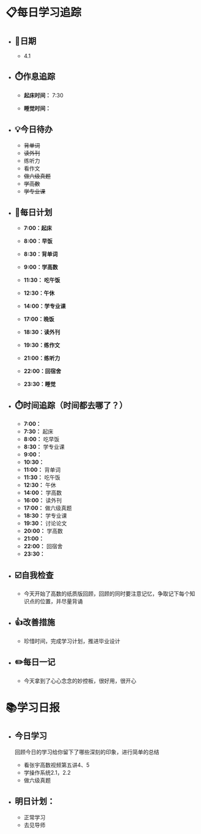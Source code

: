 # 📋每日学习追踪

- ## 📆日期

  - 4.1

- ## ⏱️作息追踪

  - **起床时间：** 7:30

  - **睡觉时间：**

- ## 💡今日待办

  - ~~背单词~~
  - ~~读外刊~~
  - 练听力
  - 看作文
  - ~~做六级真题~~
  - ~~学高数~~
  - ~~学专业课~~

- ## 📝每日计划

  - **7:00：起床**

  - **8:00：早饭**

  - **8:30：背单词**

  - **9:00：学高数**

  - **11:30： 吃午饭**

  - **12:30：午休**

  - **14:00：学专业课**

  - **17:00：晚饭**

  - **18:30：读外刊**

  - **19:30：练作文**

  - **21:00：练听力**

  - **22:00：回宿舍**

  - **23:30：睡觉**

- ## ⏱️时间追踪（时间都去哪了？）

  - **7:00：**
  - **7:30：** 起床
  - **8:00：** 吃早饭
  - **8:30：** 学专业课
  - **9:00：** 
  - **10:30：** 
  - **11:00：** 背单词
  - **11:30：** 吃午饭
  - **12:30：** 午休
  - **14:00：** 学高数
  - **16:00：** 读外刊
  - **17:00：** 做六级真题
  - **18:30：** 学专业课
  - **19:30：** 讨论论文
  - **20:00：** 学高数
  - **21:00：**
  - **22:00：** 回宿舍
  - **23:30：**

- ## ☑️自我检查

  - 今天开始了高数的纸质版回顾，回顾的同时要注意记忆，争取记下每个知识点的位置，并尽量背诵

- ## 👍改善措施

  - 珍惜时间，完成学习计划，推进毕业设计

- ## ✏️每日一记

  - 今天拿到了心心念念的妙控板，很好用，很开心

# 📚学习日报

- ## 今日学习

  回顾今日的学习给你留下了哪些深刻的印象，进行简单的总结

  - 看张宇高数视频第五讲4、5
  - 学操作系统2.1，2.2
  - 做六级真题

- ## 明日计划：
  
  - 正常学习
  - 去见导师